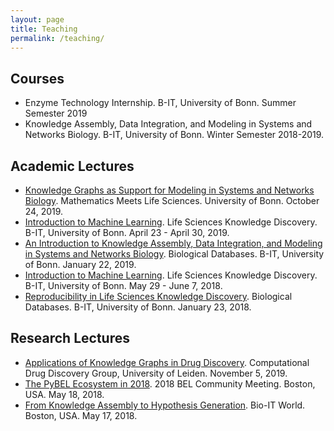 ```yaml
---
layout: page
title: Teaching
permalink: /teaching/
---
```

## Courses

- Enzyme Technology Internship. B-IT, University of Bonn. Summer Semester 2019
- Knowledge Assembly, Data Integration, and Modeling in Systems and Networks Biology. B-IT, University of Bonn. Winter Semester 2018-2019.

## Academic Lectures

- [Knowledge Graphs as Support for Modeling in Systems and Networks Biology](https://docs.google.com/presentation/d/1MggA-IfZ9_6aKgtm6g9Ta52TfwN7JNQxNGk6D24P5jY/edit?usp=sharing). Mathematics Meets Life Sciences. University of Bonn. October 24, 2019.
- [Introduction to Machine Learning](https://docs.google.com/presentation/d/1p_rYsFUpIfIo-iX_urqw57m8A74AI8Rb-jK-zbEN7Ow/edit?usp=sharing). Life Sciences Knowledge Discovery. B-IT, University of Bonn. April 23 - April 30, 2019.
- [An Introduction to Knowledge Assembly, Data Integration, and Modeling in Systems and Networks Biology](https://docs.google.com/presentation/d/1Zj71JN_ENrbEB4hFDnjzhCVENoOfOvBIo3tt5ygTj44/edit?usp=sharing). Biological Databases. B-IT, University of Bonn. January 22, 2019.
- [Introduction to Machine Learning](https://docs.google.com/presentation/d/1ReeN_XIvDsjYQoF14tL-V4hs76uD94UaFk0UEsIPOhc/edit?usp=sharing). Life Sciences Knowledge Discovery. B-IT, University of Bonn. May 29 - June 7, 2018.
- [Reproducibility in Life Sciences Knowledge Discovery](https://docs.google.com/presentation/d/1yHEtIgGIb_DzRfTKmsFMmzwQjp1GnxKamm9OJtPa83k/edit?usp=sharing). Biological Databases. B-IT, University of Bonn. January 23, 2018.

## Research Lectures

- [Applications of Knowledge Graphs in Drug Discovery](https://docs.google.com/presentation/d/1NQHQSD2EjOh-9XD6ffr2rDqs8AwOQ3wSBoie-e7-OXU/edit?usp=sharing). Computational Drug Discovery Group, University of Leiden. November 5, 2019.
- [The PyBEL Ecosystem in 2018](https://docs.google.com/presentation/d/1Gsk8LxrVgrICproSgWZ3Gk4BXyOg-UwFlfzhVw5O0t8/edit?usp=sharing). 2018 BEL Community Meeting. Boston, USA. May 18, 2018.
- [From Knowledge Assembly to Hypothesis Generation](https://docs.google.com/presentation/d/1_3j8H4f9pQ1m2ZQrF2QNfQNLh5SGqaodnl4AlaAST6w/edit?usp=sharing). Bio-IT World. Boston, USA. May 17, 2018.
